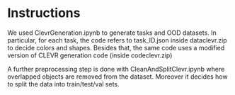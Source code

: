 # Instructions

We used ClevrGeneration.ipynb to generate tasks and OOD datasets. In particular, for each task, the code refers to task_ID.json inside dataclevr.zip to decide colors and shapes. Besides that, the same code uses a modified version of CLEVR generation code (inside codeclevr.zip)


A further preprocessing step is done with CleanAndSplitClevr.ipynb where overlapped objects are removed from the dataset. Moreover it decides how to split the data into train/test/val sets.

